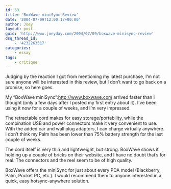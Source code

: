 ```yaml
---
id: 63
title: 'BoxWave miniSync Review'
date: '2004-07-09T12:00:17+00:00'
author: Joey
layout: post
guid: 'http://www.joeyday.com/2004/07/09/boxwave-minisync-review'
dsq_thread_id:
    - '4232263517'
categories:
    - essay
tags:
    - critique
---
```


Judging by the reaction I got from mentioning my latest purchase, I’m not sure anyone will be interested in this review, but I don’t want to go back on a promise, so here goes.

My “BoxWave miniSync”:http://www.boxwave.com arrived faster than I thought (only a few days after I posted my first entry about it). I’ve been using it now for a couple of weeks, and I’m very impressed.

The retractable cord makes for easy storage/portability, while the combination USB and power connectors make it very convenient to use. With the added car and wall plug adaptors, I can charge virtually anywhere. I don’t think my Palm has been lower than 75% battery strength for the last couple of weeks.

The cord itself is very thin and lightweight, but strong. BoxWave shows it holding up a couple of bricks on their website, and I have no doubt that’s for real. The connectors and the reel seem to be of high quality.

BoxWave offers the miniSync for just about every PDA model (Blackberry, Palm, Pocket PC, etc.). I would recommend them to anyone interested in a quick, easy hotsync-anywhere solution.